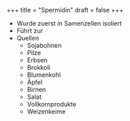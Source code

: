 +++
title = "Spermidin"
draft = false
+++

-   Wurde zuerst in Samenzellen isoliert
-   Führt zur
-   Quellen
    -   Sojabohnen
    -   Pilze
    -   Erbsen
    -   Brokkoli
    -   Blumenkohl
    -   Äpfel
    -   Birnen
    -   Salat
    -   Vollkornprodukte
    -   Weizenkeime
